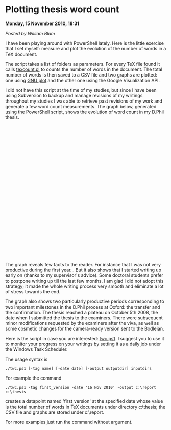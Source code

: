 <script type="text/javascript">
var metadata = { 
    blogVersion : 1,
    entryId : 'entry101116-033103',
    publishDate : 'Wed, 21 Oct 2015 17:53:16 +0000',
    postDate : '2011-01-23 10:32:26',
    legacyViews : 40 // as of Oct 30th 2015
};
</script>

# Plotting thesis word count 

**Monday, 15 November 2010, 18:31**

_Posted by William Blum_

I have been playing around with PowerShell lately. Here is the little exercise that I set myself: measure and plot the evolution of the number of words in a TeX document.

The script takes a list of folders as parameters. For every TeX file found it calls [texcount.pl](http://folk.uio.no/einarro/Comp/texwordcount.html) to counts the number of words in the document. The total number of words is then saved to a CSV file and two graphs are plotted: one using
 [GNU plot](http://www.gnuplot.info/) and the other one using the Google Visualization API.

I did not have this script at the time of my studies, but since I have been using Subversion to backup and manage revisions of my writings throughout my studies I was able to retrieve past revisions of my work and generate a few word count measurements. The graph below, generated using the PowerShell script, shows the evolution of word count in my D.Phil thesis.

<script type='text/javascript' src='https://www.google.com/jsapi'></script>
<script type='text/javascript' src='http://william.famille-blum.org/twc/chart.js' ></script>
<script type='text/javascript'>
    google.load('visualization', '1', {'packages':['annotatedtimeline']});
    google.setOnLoadCallback(drawChart);
    function drawChart() {
        var data = new google.visualization.DataTable();
        fillChartData(data);
        var chart = new google.visualization.AnnotatedTimeLine(document.getElementById('chart_div'));
        chart.draw(data, {displayAnnotations: true, scaleType: 'maximized'});
    }
</script>
<div id='chart_div' style='width: 600px; height: 400px;'></div>
<br/>

The graph reveals few facts to the reader. For instance that I was not very productive during the first year... But it also shows that I started writing up early on (thanks to my supervisor's advice). Some doctoral students prefer to postpone writing up till the last few months. I am glad I did not adopt this strategy; it made the whole writing process very smooth and eliminate a lot of stress towards the end.

The graph also shows two particularly productive periods corresponding to two important milestones in the D.Phil process at Oxford: the transfer and the confirmation. The thesis reached a plateau on October 5th 2008, the date when I submitted the thesis to the examiners. There were subsequent minor modifications requested by the examiners after the viva, as well as some cosmetic changes for the camera-ready version sent to the Bodleian.

Here is the script in case you are interested: [twc.ps1](http://william.famille-blum.org/twc/twc.ps1). I suggest you to use it to monitor your progress on your writings by setting it as a daily job under the Windows Task Scheduler.

The usage syntax is

    ./twc.ps1 [-tag name] [-date date] [-output outputdir] inputdirs

For example the command

    ./twc.ps1 -tag first_version -date '16 Nov 2010' -output c:\report c:\thesis

creates a datapoint named 'first_version' at the specified date whose value is the total number of words in TeX documents under directory c:\thesis; the CSV file and graphs are stored under c:\report.

For more examples just run the command without argument.